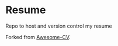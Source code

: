 # Resume
Repo to host and version control my resume

Forked from [Awesome-CV](https://github.com/posquit0/Awesome-CV/).
